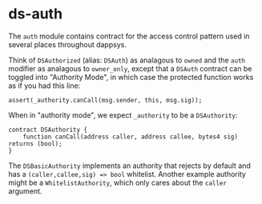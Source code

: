 ds-auth
===

The `auth` module contains contract for the access control pattern used in several places throughout dappsys.

Think of `DSAuthorized` (alias: `DSAuth`) as analagous to `owned` and  the `auth` modifier as analagous to `owner_only`, except that
a `DSAuth` contract can be toggled into "Authority Mode", in which case the protected function works as if you had this line:

`assert(_authority.canCall(msg.sender, this, msg.sig));`

When in "authority mode", we expect `_authority` to be a `DSAuthority`:

```
contract DSAuthority {
    function canCall(address caller, address callee, bytes4 sig) returns (bool);
}
```

The `DSBasicAuthority` implements an authority that rejects by default and has a `(caller,callee,sig) => bool` whitelist.
Another example authority might be a `WhitelistAuthority`, which only cares about the `caller` argument.
